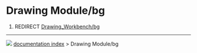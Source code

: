 # Drawing Module/bg
1.  REDIRECT [Drawing_Workbench/bg](Drawing_Workbench/bg.md)



---
![](images/Right_arrow.png) [documentation index](../README.md) > Drawing Module/bg
